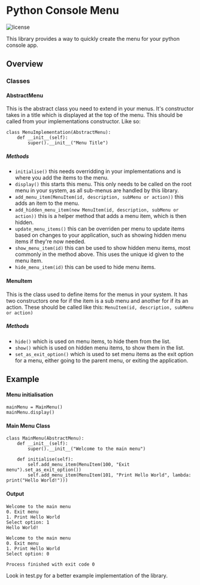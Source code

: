 # Python Console Menu
![license](https://img.shields.io/hexpm/l/plug.svg)

This library provides a way to quickly create the menu for your python console app.

##  Overview

### Classes

#### AbstractMenu
This is the abstract class you need to extend in your menus.
It's constructor takes in a title which is displayed at the top of the menu. This should be called from your implementations constructor. Like so:
```pythonstub
class MenuImplementation(AbstractMenu):
    def __init__(self):
        super().__init__("Menu Title")
```
##### Methods
- `initialise()` this needs overridding in your implementations and is where you add the items to the menu.
- `display()` this starts this menu. This only needs to be called on the root menu in your system, as all sub-menus are handled by this library.
- `add_menu_item(MenuItem(id, description, subMenu or action))` this adds an item to the menu. 
- `add_hidden_menu_item(new MenuItem(id, description, subMenu or action))` this is a helper method that adds a menu item, which is then hidden.
- `update_menu_items()` this can be overriden per menu to update items based on changes to your application, such as showing hidden menu items if they're now needed.
- `show_menu_item(id)` this can be used to show hidden menu items, most commonly in the method above. This uses the unique id given to the menu item.
- `hide_menu_item(id)` this can be used to hide menu items.

#### MenuItem
This is the class used to define items for the menus in your system. 
It has two constructors one for if the item is a sub menu and another for if its an action. 
These should be called like this: `MenuItem(id, description, subMenu or action)`
##### Methods
- `hide()` which is used on menu items, to hide them from the list.
- `show()` which is used on hidden menu items, to show them in the list.
- `set_as_exit_option()` which is used to set menu items as the exit option for a menu, either going to the parent menu, or exiting the application.

## Example
#### Menu initialisation
```pythonstub
mainMenu = MainMenu()
mainMenu.display()
```
#### Main Menu Class
```pythonstub
class MainMenu(AbstractMenu):
    def __init__(self):
        super().__init__("Welcome to the main menu")
    
    def initialise(self):
        self.add_menu_item(MenuItem(100, "Exit menu").set_as_exit_option())
        self.add_menu_item(MenuItem(101, "Print Hello World", lambda: print("Hello World!")))
```

#### Output
```text
Welcome to the main menu
0. Exit menu
1. Print Hello World
Select option: 1
Hello World!

Welcome to the main menu
0. Exit menu
1. Print Hello World
Select option: 0

Process finished with exit code 0
```

Look in test.py for a better example implementation of the library.

